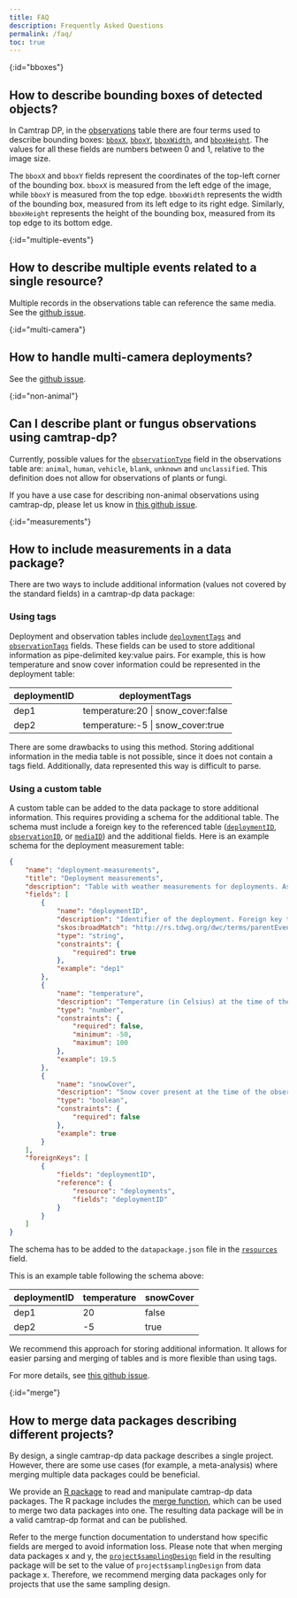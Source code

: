 ```yaml
---
title: FAQ
description: Frequently Asked Questions
permalink: /faq/
toc: true
---
```


{:id="bboxes"}
## How to describe bounding boxes of detected objects?

In Camtrap DP, in the [observations](/data/#observations) table there are four terms used to describe bounding boxes: [`bboxX`](/data/#observations.bboxX), [`bboxY`](/data/#observations.bboxY), [`bboxWidth`](/data/#observations.bboxWidth), and [`bboxHeight`](/data/#observations.bboxHeight). The values for all these fields are numbers between 0 and 1, relative to the image size.

The `bboxX` and `bboxY` fields represent the coordinates of the top-left corner of the bounding box. `bboxX` is measured from the left edge of the image, while `bboxY` is measured from the top edge. `bboxWidth` represents the width of the bounding box, measured from its left edge to its right edge. Similarly, `bboxHeight` represents the height of the bounding box, measured from its top edge to its bottom edge.

{:id="multiple-events"}
## How to describe multiple events related to a single resource?

Multiple records in the observations table can reference the same media. See the [github issue](https://github.com/tdwg/camtrap-dp/issues/39).

{:id="multi-camera"}
## How to handle multi-camera deployments?

See the [github issue](https://github.com/tdwg/camtrap-dp/issues/328).

{:id="non-animal"}
## Can I describe plant or fungus observations using camtrap-dp?

Currently, possible values for the [`observationType`](/data/#observations.observationType) field in the observations table are: `animal`, `human`, `vehicle`, `blank`, `unknown` and `unclassified`. This definition does not allow for observations of plants or fungi. 

If you have a use case for describing non-animal observations using camtrap-dp, please let us know in [this github issue](https://github.com/tdwg/camtrap-dp/issues/346).

{:id="measurements"}
## How to include measurements in a data package?

There are two ways to include additional information (values not covered by the standard fields) in a camtrap-dp data package:

### Using tags

Deployment and observation tables include [`deploymentTags`](/data/#deployments.deploymentTags) and [`observationTags`](/data/#observations.observationTags) fields. These fields can be used to store additional information as pipe-delimited key:value pairs. For example, this is how temperature and snow cover information could be represented in the deployment table:

deploymentID | deploymentTags
--- | ---
dep1 | temperature:20 &#x7c; snow_cover:false
dep2 | temperature:-5 &#x7c; snow_cover:true

There are some drawbacks to using this method. Storing additional information in the media table is not possible, since it does not contain a tags field. Additionally, data represented this way is difficult to parse.

### Using a custom table

A custom table can be added to the data package to store additional information. This requires providing a schema for the additional table. The schema must include a foreign key to the referenced table ([`deploymentID`](/data/#deployments.deploymentID), [`observationID`](/data/#observations.observationID), or [`mediaID`](/data/#media.mediaID)) and the additional fields. Here is an example schema for the deployment measurement table:

```json
{
    "name": "deployment-measurements",
    "title": "Deployment measurements",
    "description": "Table with weather measurements for deployments. Associated with deployments (`deploymentID`).",
    "fields": [
        {
            "name": "deploymentID",
            "description": "Identifier of the deployment. Foreign key to `deployments.deploymentID`.",
            "skos:broadMatch": "http://rs.tdwg.org/dwc/terms/parentEventID",
            "type": "string",
            "constraints": {
                "required": true
            },
            "example": "dep1"
        },
        {
            "name": "temperature",
            "description": "Temperature (in Celsius) at the time of the observation.)",
            "type": "number",
            "constraints": {
                "required": false,
                "minimum": -50,
                "maximum": 100
            },
            "example": 19.5
        },
        {
            "name": "snowCover",
            "description": "Snow cover present at the time of the observation.",
            "type": "boolean",
            "constraints": {
                "required": false
            },
            "example": true
        }
    ],
    "foreignKeys": [
        {
            "fields": "deploymentID",
            "reference": {
                "resource": "deployments",
                "fields": "deploymentID"
            }
        }
    ]
}
```

The schema has to be added to the `datapackage.json` file in the [`resources`](/metadata/#resources) field.

This is an example table following the schema above:

deploymentID | temperature | snowCover
--- | --- | ---
dep1 | 20 | false
dep2 | -5 | true

We recommend this approach for storing additional information. It allows for easier parsing and merging of tables and is more flexible than using tags.

For more details, see [this github issue](https://github.com/tdwg/camtrap-dp/issues/358).


{:id="merge"}
## How to merge data packages describing different projects?

By design, a single camtrap-dp data package describes a single project. However, there are some use cases (for example, a meta-analysis) where merging multiple data packages could be beneficial.

We provide an [R package](https://inbo.github.io/camtrapdp/) to read and manipulate camtrap-dp data packages. The R package includes the [merge function](https://inbo.github.io/camtrapdp/reference/merge_camtrapdp.html), which can be used to merge two data packages into one. The resulting data package will be in a valid camtrap-dp format and can be published.

Refer to the merge function documentation to understand how specific fields are merged to avoid information loss. Please note that when merging data packages x and y, the [`project$samplingDesign`](/metadata/#project.samplingDesign) field in the resulting package will be set to the value of `project$samplingDesign` from data package x. Therefore, we recommend merging data packages only for projects that use the same sampling design.

